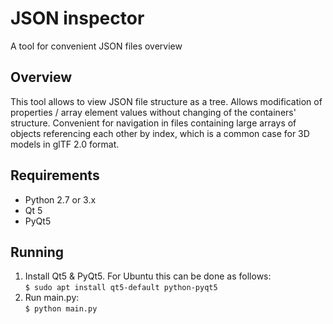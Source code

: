 # JSON inspector
A tool for convenient JSON files overview

## Overview
This tool allows to view JSON file structure as a tree.
Allows modification of properties / array element values without changing of the containers' structure.
Convenient for navigation in files containing large arrays of objects referencing each other by index,
which is a common case for 3D models in glTF 2.0 format.

## Requirements
* Python 2.7 or 3.x
* Qt 5
* PyQt5

## Running
1. Install Qt5 & PyQt5. For Ubuntu this can be done as follows:  
`$ sudo apt install qt5-default python-pyqt5`
2. Run main.py:  
`$ python main.py`


